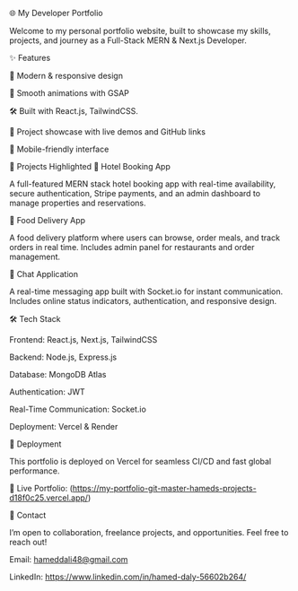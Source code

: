 🌐 My Developer Portfolio

Welcome to my personal portfolio website, built to showcase my skills, projects, and journey as a Full-Stack MERN & Next.js Developer.

✨ Features

📌 Modern & responsive design

🎨 Smooth animations with GSAP

🛠️ Built with React.js, TailwindCSS.

📂 Project showcase with live demos and GitHub links

📱 Mobile-friendly interface

📸 Projects Highlighted
🏨 Hotel Booking App

A full-featured MERN stack hotel booking app with real-time availability, secure authentication, Stripe payments, and an admin dashboard to manage properties and reservations.

🍔 Food Delivery App

A food delivery platform where users can browse, order meals, and track orders in real time. Includes admin panel for restaurants and order management.

💬 Chat Application

A real-time messaging app built with Socket.io for instant communication. Includes online status indicators, authentication, and responsive design.

🛠️ Tech Stack

Frontend: React.js, Next.js, TailwindCSS

Backend: Node.js, Express.js

Database: MongoDB Atlas

Authentication: JWT

Real-Time Communication: Socket.io

Deployment: Vercel & Render

🚀 Deployment

This portfolio is deployed on Vercel for seamless CI/CD and fast global performance.

🔗 Live Portfolio: (https://my-portfolio-git-master-hameds-projects-d18f0c25.vercel.app/)

📧 Contact

I’m open to collaboration, freelance projects, and opportunities. Feel free to reach out!

Email: hameddali48@gmail.com

LinkedIn: https://www.linkedin.com/in/hamed-daly-56602b264/
